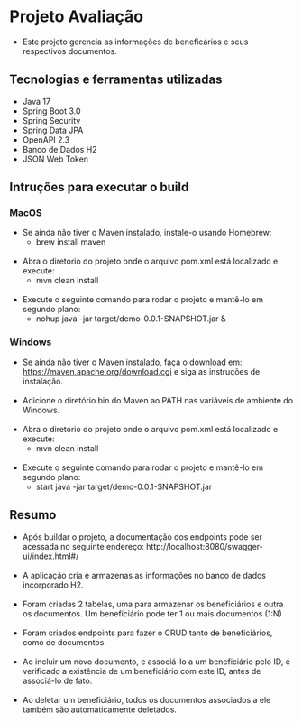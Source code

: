 # Projeto Avaliação
- Este projeto gerencia as informações de beneficários e seus respectivos documentos.

## Tecnologias e ferramentas utilizadas

- Java 17
- Spring Boot 3.0
- Spring Security
- Spring Data JPA
- OpenAPI 2.3
- Banco de Dados H2
- JSON Web Token

## Intruções para executar o build

### MacOS
- Se ainda não tiver o Maven instalado, instale-o usando Homebrew:
  - brew install maven
    <br>
    <br>
- Abra o diretório do projeto onde o arquivo pom.xml está localizado e execute:
  - mvn clean install
    <br>
    <br>
- Execute o seguinte comando para rodar o projeto e mantê-lo em segundo plano:
  - nohup java -jar target/demo-0.0.1-SNAPSHOT.jar &

### Windows
- Se ainda não tiver o Maven instalado, faça o download  em: https://maven.apache.org/download.cgi e siga as instruções de instalação.
    <br>
    <br>
- Adicione o diretório bin do Maven ao PATH nas variáveis de ambiente do Windows.
  <br>
  <br>
- Abra o diretório do projeto onde o arquivo pom.xml está localizado e execute:
  - mvn clean install
    <br>
    <br>
- Execute o seguinte comando para rodar o projeto e mantê-lo em segundo plano:
  - start java -jar target/demo-0.0.1-SNAPSHOT.jar


## Resumo

- Após buildar o projeto, a documentação dos endpoints pode ser acessada no seguinte endereço: http://localhost:8080/swagger-ui/index.html#/
  <br>
  <br>
- A aplicação cria e armazenas as informações no banco de dados incorporado H2.
  <br>
  <br>
- Foram criadas 2 tabelas, uma para armazenar os beneficiários e outra os documentos. Um beneficiário pode ter 1 ou mais documentos (1:N)
  <br>
  <br>
- Foram criados endpoints para fazer o CRUD tanto de beneficiários, como de documentos.
  <br>
  <br>
- Ao incluir um novo documento, e associá-lo a um beneficiário pelo ID, é verificado a existência de um beneficiário com este ID, antes de associá-lo de fato.
  <br>
  <br>
- Ao deletar um beneficiário, todos os documentos associados a ele também são automaticamente deletados.


